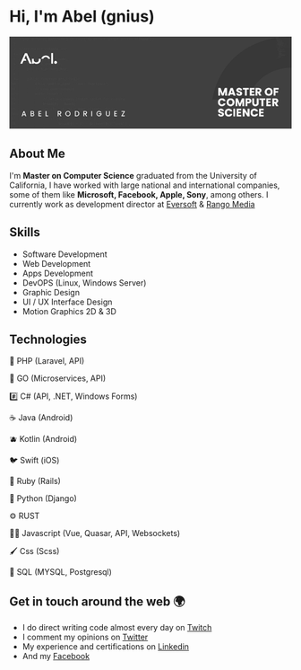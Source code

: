 # Hi, I'm Abel (gnius)

![Abel Rodríguez](https://github.com/gniuslab/gniuslab/raw/master/img/github-header.png)

## About Me
I'm **Master on Computer Science** graduated from the University of California, I have worked with large national and international companies, some of them like **Microsoft, Facebook, Apple, Sony**, among others.
I currently work as development director at [Eversoft](https://www.eversoft.com.pa/) & [Rango Media](https://www.rangomedia.com/)

## Skills
- Software Development
- Web Development
- Apps Development
- DevOPS (Linux, Windows Server)
- Graphic Design
- UI / UX Interface Design
- Motion Graphics 2D & 3D

## Technologies
🐘 PHP (Laravel, API)

🐹 GO (Microservices, API)

#️⃣ C# (API, .NET, Windows Forms) 

☕ Java (Android)

🫐 Kotlin (Android)

🐦 Swift (iOS)

💎 Ruby (Rails)

🐍 Python (Django)

⚙️ RUST

🖖🏻 Javascript (Vue, Quasar, API, Websockets)

🖌️ Css (Scss)

🐬 SQL (MYSQL, Postgresql) 


## Get in touch around the web 🌍
- I do direct writing code almost every day on [Twitch](https://www.twitch.tv/gnius_twitch)
- I comment my opinions on [Twitter](https://twitter.com/gnius_twitt)
- My experience and certifications on [Linkedin](https://www.linkedin.com/in/abel-enoc-rodriguez/)
- And my [Facebook](https://www.facebook.com/abelenoc.rodriguez/)
